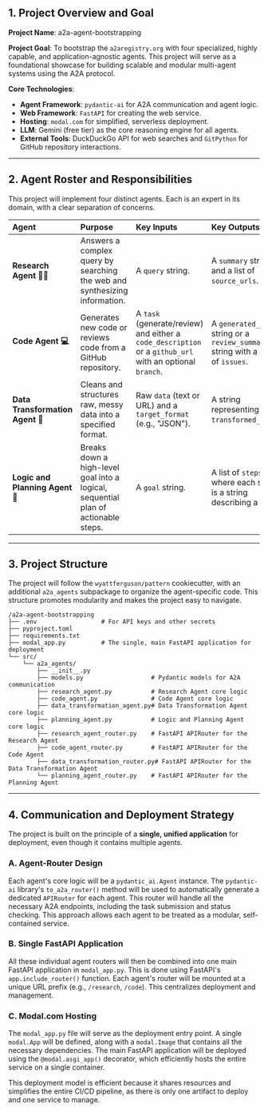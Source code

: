## 1\. Project Overview and Goal

**Project Name**: a2a-agent-bootstrapping

**Project Goal**: To bootstrap the `a2aregistry.org` with four specialized, highly capable, and application-agnostic agents. This project will serve as a foundational showcase for building scalable and modular multi-agent systems using the A2A protocol.

**Core Technologies**:

  * **Agent Framework**: `pydantic-ai` for A2A communication and agent logic.
  * **Web Framework**: `FastAPI` for creating the web service.
  * **Hosting**: `modal.com` for simplified, serverless deployment.
  * **LLM**: Gemini (free tier) as the core reasoning engine for all agents.
  * **External Tools**: DuckDuckGo API for web searches and `GitPython` for GitHub repository interactions.

-----

## 2\. Agent Roster and Responsibilities

This project will implement four distinct agents. Each is an expert in its domain, with a clear separation of concerns.

| Agent | Purpose | Key Inputs | Key Outputs |
| :--- | :--- | :--- | :--- |
| **Research Agent 🕵️‍♂️** | Answers a complex query by searching the web and synthesizing information. | A `query` string. | A `summary` string and a list of `source_urls`. |
| **Code Agent 💻** | Generates new code or reviews code from a GitHub repository. | A `task` (generate/review) and either a `code_description` or a `github_url` with an optional `branch`. | A `generated_code` string or a `review_summary` string with a list of `issues`. |
| **Data Transformation Agent 🔄** | Cleans and structures raw, messy data into a specified format. | Raw `data` (text or URL) and a `target_format` (e.g., "JSON"). | A string representing the `transformed_data`. |
| **Logic and Planning Agent 🧠** | Breaks down a high-level goal into a logical, sequential plan of actionable steps. | A `goal` string. | A list of `steps`, where each step is a string describing a task. |

-----

## 3\. Project Structure

The project will follow the `wyattferguson/pattern` cookiecutter, with an additional `a2a_agents` subpackage to organize the agent-specific code. This structure promotes modularity and makes the project easy to navigate.

```
/a2a-agent-bootstrapping
├── .env                  # For API keys and other secrets
├── pyproject.toml
├── requirements.txt
├── modal_app.py          # The single, main FastAPI application for deployment
└── src/
    └── a2a_agents/
        ├── __init__.py
        ├── models.py                   # Pydantic models for A2A communication
        ├── research_agent.py           # Research Agent core logic
        ├── code_agent.py               # Code Agent core logic
        ├── data_transformation_agent.py# Data Transformation Agent core logic
        ├── planning_agent.py           # Logic and Planning Agent core logic
        ├── research_agent_router.py    # FastAPI APIRouter for the Research Agent
        ├── code_agent_router.py        # FastAPI APIRouter for the Code Agent
        ├── data_transformation_router.py# FastAPI APIRouter for the Data Transformation Agent
        └── planning_agent_router.py    # FastAPI APIRouter for the Planning Agent
```

-----

## 4\. Communication and Deployment Strategy

The project is built on the principle of a **single, unified application** for deployment, even though it contains multiple agents.

### A. Agent-Router Design

Each agent's core logic will be a `pydantic_ai.Agent` instance. The `pydantic-ai` library's `to_a2a_router()` method will be used to automatically generate a dedicated `APIRouter` for each agent. This router will handle all the necessary A2A endpoints, including the task submission and status checking. This approach allows each agent to be treated as a modular, self-contained service.

### B. Single FastAPI Application

All these individual agent routers will then be combined into one main FastAPI application in `modal_app.py`. This is done using FastAPI's `app.include_router()` function. Each agent's router will be mounted at a unique URL prefix (e.g., `/research`, `/code`). This centralizes deployment and management.

### C. Modal.com Hosting

The `modal_app.py` file will serve as the deployment entry point. A single `modal.App` will be defined, along with a `modal.Image` that contains all the necessary dependencies. The main FastAPI application will be deployed using the `@modal.asgi_app()` decorator, which efficiently hosts the entire service on a single container.

This deployment model is efficient because it shares resources and simplifies the entire CI/CD pipeline, as there is only one artifact to deploy and one service to manage.